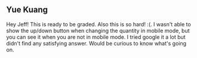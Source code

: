 ## Yue Kuang
Hey Jeff! This is ready to be graded. Also this is so hard! :(.
I wasn't able to show the up/down button when changing the quantity in mobile mode, but you can see it when you are not in mobile mode. I tried google it a lot but didn't find any satisfying answer. Would be curious to know what's going on.